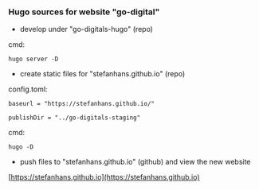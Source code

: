 ### Hugo sources for website "go-digital"

- develop under "go-digitals-hugo" (repo)

cmd:

    hugo server -D

- create static files for "stefanhans.github.io" (repo)

config.toml:

    baseurl = "https://stefanhans.github.io/"

    publishDir = "../go-digitals-staging"

cmd:

    hugo -D

- push files to "stefanhans.github.io" (github) and view the new website

[https://stefanhans.github.io](https://stefanhans.github.io)
